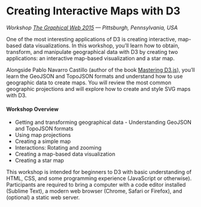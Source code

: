 # Creating Interactive Maps with D3

_Workshop [The Graphical Web 2015][graphical-web] — Pittsburgh, Pennsylvania, USA_

One of the most interesting applications of D3 is creating interactive, map-based data visualizations. In this workshop, you’ll learn how to obtain, transform, and manipulate geographical data with D3 by creating two applications: an interactive map-based visualization and a star map.

Alongside Pablo Navarro Castillo (author of the book [Mastering D3.js][mastering-d3]), you’ll learn the GeoJSON and TopoJSON formats and understand how to use geographic data to create maps. You will review the most common geographic projections and will explore how to create and style SVG maps with D3.

#### Workshop Overview

- Getting and transforming geographical data - Understanding GeoJSON and TopoJSON formats
- Using map projections
- Creating a simple map
- Interactions: Rotating and zooming
- Creating a map-based data visualization
- Creating a star map

This workshop is intended for beginners to D3 with basic understanding of HTML, CSS, and some programming experience (JavaScript or otherwise). Participants are required to bring a computer with a code editor installed (Sublime Text), a modern web browser (Chrome, Safari or Firefox), and (optional) a static web server.


<!-- Reference Links -->

[mastering-d3]: http://www.amazon.com/Mastering-D3-js-Visualization-JavaScript-Developers/dp/17832862 "Mastering D3.js"

[graphical-web]: https://www.graphicalweb.org/2015 "The Graphical Web 2015"
